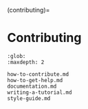 (contributing)=
# Contributing

```{toctree}
:glob:
:maxdepth: 2

how-to-contribute.md
how-to-get-help.md
documentation.md
writing-a-tutorial.md
style-guide.md
```
